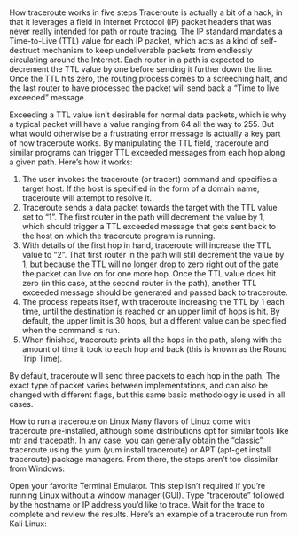 # **[](https://www.varonis.com/blog/what-is-traceroute)**

How traceroute works in five steps
Traceroute is actually a bit of a hack, in that it leverages a field in Internet Protocol (IP) packet headers that was never really intended for path or route tracing. The IP standard mandates a Time-to-Live (TTL) value for each IP packet, which acts as a kind of self-destruct mechanism to keep undeliverable packets from endlessly circulating around the Internet. Each router in a path is expected to decrement the TTL value by one before sending it further down the line. Once the TTL hits zero, the routing process comes to a screeching halt, and the last router to have processed the packet will send back a “Time to live exceeded” message.

Exceeding a TTL value isn’t desirable for normal data packets, which is why a typical packet will have a value ranging from 64 all the way to 255. But what would otherwise be a frustrating error message is actually a key part of how traceroute works. By manipulating the TTL field, traceroute and similar programs can trigger TTL exceeded messages from each hop along a given path. Here’s how it works:

1. The user invokes the traceroute (or tracert) command and specifies a target host. If the host is specified in the form of a domain name, traceroute will attempt to resolve it.
2. Traceroute sends a data packet towards the target with the TTL value set to “1”. The first router in the path will decrement the value by 1, which should trigger a TTL exceeded message that gets sent back to the host on which the traceroute program is running.
3. With details of the first hop in hand, traceroute will increase the TTL value to “2”. That first router in the path will still decrement the value by 1, but because the TTL will no longer drop to zero right out of the gate the packet can live on for one more hop. Once the TTL value does hit zero (in this case, at the second router in the path), another TTL exceeded message should be generated and passed back to traceroute.
4. The process repeats itself, with traceroute increasing the TTL by 1 each time, until the destination is reached or an upper limit of hops is hit. By default, the upper limit is 30 hops, but a different value can be specified when the command is run.
5. When finished, traceroute prints all the hops in the path, along with the amount of time it took to each hop and back (this is known as the Round Trip Time).

By default, traceroute will send three packets to each hop in the path. The exact type of packet varies between implementations, and can also be changed with different flags, but this same basic methodology is used in all cases.

How to run a traceroute on Linux
Many flavors of Linux come with traceroute pre-installed, although some distributions opt for similar tools like mtr and tracepath. In any case, you can generally obtain the “classic” traceroute using the yum (yum install traceroute) or APT (apt-get install traceroute) package managers. From there, the steps aren’t too dissimilar from Windows:

Open your favorite Terminal Emulator. This step isn’t required if you’re running Linux without a window manager (GUI).
Type “traceroute” followed by the hostname or IP address you’d like to trace.
Wait for the trace to complete and review the results.
Here’s an example of a traceroute run from Kali Linux:
